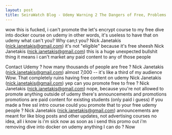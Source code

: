```yaml
---
layout: post
title: SeiraWatch Blog - Udemy Warning 2 The Dangers of Free, Problems with Cross Promotion
---
```

wow this is fucked, i can't promote the let's encrypt course to my free dive into docker course on udemy
in other words, it's useless to have that on udemy
what can't you?
Why can;t you?
Nick Janetakis (nick.janetakis@gmail.com)
it's not "eligible" because it's free
sheesh
Nick Janetakis (nick.janetakis@gmail.com)
this is a huge unexpected bullshit thing
it means i can't market any paid content to any of those people

Contact Udemy ? 
how many thousands of people are free ?
Nick Janetakis (nick.janetakis@gmail.com)
almost 7,000 -- it's like a third of my audience
Wow.  That completely ruins having free content on udemy
Nick Janetakis (nick.janetakis@gmail.com)
yep
can you promote free to free ?
Nick Janetakis (nick.janetakis@gmail.com)
nope, because you're not allowed to promote anything outside of udemy
there's announcements and promotions
promotions are paid content for existing students (only paid i guess)
if you made a free ssl intro course could you promote that to your free udemy people ? 
Nick Janetakis (nick.janetakis@gmail.com)
announcements are meant for like blog posts and other updates, not advertising courses
no idea, all i know is i'm sick now
as soon as i send this promo out
i'm removing dive into docker on udemy
anything I can do ?
Now


